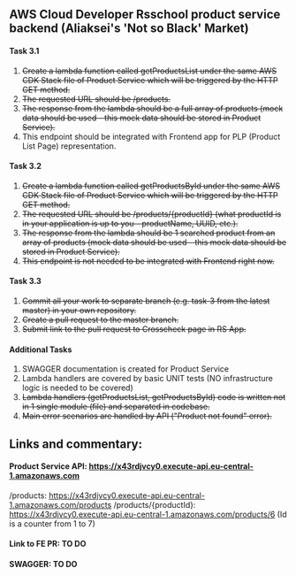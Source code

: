 ## AWS Cloud Developer Rsschool product service backend (Aliaksei's 'Not so Black' Market)

#### Task 3.1

  1. ~~Create a lambda function called getProductsList under the same AWS CDK Stack file of Product Service which will be triggered by the HTTP GET method.~~
  2. ~~The requested URL should be /products.~~
  3. ~~The response from the lambda should be a full array of products (mock data should be used - this mock data should be stored in Product Service).~~
  4. This endpoint should be integrated with Frontend app for PLP (Product List Page) representation.

#### Task 3.2

  1. ~~Create a lambda function called getProductsById under the same AWS CDK Stack file of Product Service which will be triggered by the HTTP GET method.~~
  2. ~~The requested URL should be /products/{productId} (what productId is in your application is up to you - productName, UUID, etc.).~~
  3. ~~The response from the lambda should be 1 searched product from an array of products (mock data should be used - this mock data should be stored in Product Service).~~
  4. ~~This endpoint is not needed to be integrated with Frontend right now.~~

#### Task 3.3
  
  1. ~~Commit all your work to separate branch (e.g. task-3 from the latest master) in your own repository.~~
  2. ~~Create a pull request to the master branch.~~
  3. ~~Submit link to the pull request to Crosscheck page in RS App.~~

#### Additional Tasks

  1. SWAGGER documentation is created for Product Service
  2. Lambda handlers are covered by basic UNIT tests (NO infrastructure logic is needed to be covered)
  3. ~~Lambda handlers (getProductsList, getProductsById) code is written not in 1 single module (file) and separated in codebase.~~
  4. ~~Main error scenarios are handled by API ("Product not found" error).~~

## Links and commentary:

#### Product Service API: https://x43rdjvcy0.execute-api.eu-central-1.amazonaws.com

 /products: https://x43rdjvcy0.execute-api.eu-central-1.amazonaws.com/products
 /products/{productId}: https://x43rdjvcy0.execute-api.eu-central-1.amazonaws.com/products/6 (Id is a counter from 1 to 7)

#### Link to FE PR: TO DO

#### SWAGGER: TO DO



